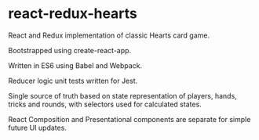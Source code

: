 # react-redux-hearts

React and Redux implementation of classic Hearts card game.

Bootstrapped using create-react-app.

Written in ES6 using Babel and Webpack.

Reducer logic unit tests written for Jest.

Single source of truth based on state representation of players, hands, tricks and rounds, with selectors used for calculated states.

React Composition and Presentational components are separate for simple future UI updates.
